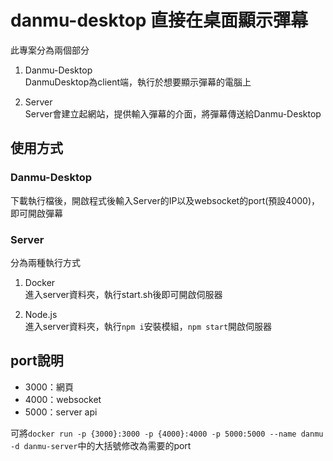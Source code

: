 # danmu-desktop 直接在桌面顯示彈幕  

此專案分為兩個部分  
1. Danmu-Desktop  
DanmuDesktop為client端，執行於想要顯示彈幕的電腦上  

2. Server  
Server會建立起網站，提供輸入彈幕的介面，將彈幕傳送給Danmu-Desktop  

## 使用方式
### Danmu-Desktop 
下載執行檔後，開啟程式後輸入Server的IP以及websocket的port(預設4000)，即可開啟彈幕  

### Server
分為兩種執行方式
1. Docker  
進入server資料夾，執行start.sh後即可開啟伺服器  

2. Node.js  
進入server資料夾，執行`npm i`安裝模組，`npm start`開啟伺服器

## port說明  
- 3000：網頁  
- 4000：websocket  
- 5000：server api  

可將`docker run -p {3000}:3000 -p {4000}:4000 -p 5000:5000 --name danmu -d danmu-server`中的大括號修改為需要的port  
